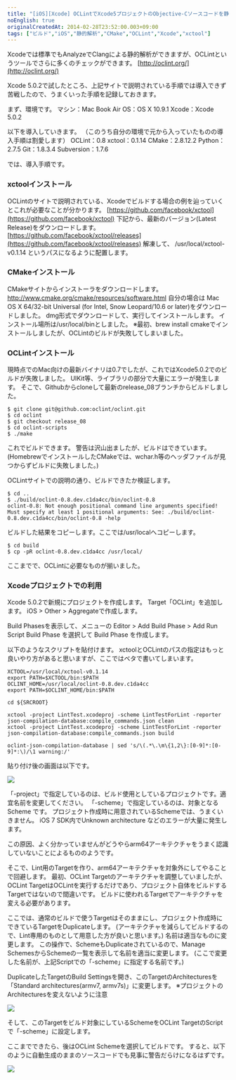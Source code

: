 ```yaml
---
title: "[iOS][Xcode] OCLintでXcode5プロジェクトのObjective-Cソースコードを静的解析"
noEnglish: true
originalCreatedAt: 2014-02-28T23:52:00.003+09:00
tags: ["ビルド","iOS","静的解析","CMake","OCLint","Xcode","xctool"]
---
```

Xcodeでは標準でもAnalyzeでClangによる静的解析ができますが、OCLintというツールでさらに多くのチェックができます。
[http://oclint.org/](http://oclint.org/)

Xcode 5.0.2で試したところ、上記サイトで説明されている手順では導入できず苦戦したので、うまくいった手順を記録しておきます。
<!--more-->
まず、環境です。
マシン：Mac Book Air
OS：OS X 10.9.1
Xcode：Xcode 5.0.2

以下を導入していきます。
（このうち自分の環境で元から入っていたものの導入手順は割愛します）
OCLint：0.8
xctool：0.1.14
CMake：2.8.12.2
Python：2.7.5
Git：1.8.3.4
Subversion：1.7.6

では、導入手順です。

### xctoolインストール

OCLintのサイトで説明されている、Xcodeでビルドする場合の例を辿っていくとこれが必要なことが分かります。
[https://github.com/facebook/xctool](https://github.com/facebook/xctool)
下記から、最新のバージョン(Latest Release)をダウンロードします。
[https://github.com/facebook/xctool/releases](https://github.com/facebook/xctool/releases)
解凍して、
/usr/local/xctool-v0.1.14
というパスになるように配置します。

### CMakeインストール

CMakeサイトからインストーラをダウンロードします。
http://www.cmake.org/cmake/resources/software.html
自分の場合は Mac OS X 64/32-bit Universal (for Intel, Snow Leopard/10.6 or later)をダウンロードしました。
dmg形式でダウンロードして、実行してインストールします。
インストール場所は/usr/local/binとしました。
※最初、brew install cmakeでインストールしましたが、OCLintのビルドが失敗してしまいました。

### OCLintインストール

現時点でのMac向けの最新バイナリは0.7でしたが、これではXcode5.0.2でのビルドが失敗しました。
UIKit等、ライブラリの部分で大量にエラーが発生します。
そこで、Githubからcloneして最新のrelease\_08ブランチからビルドしました。

```
$ git clone git@github.com:oclint/oclint.git
$ cd oclint
$ git checkout release_08
$ cd oclint-scripts
$ ./make
```

これでビルドできます。
警告は沢山出ましたが、ビルドはできています。
(HomebrewでインストールしたCMakeでは、wchar.h等のヘッダファイルが見つからずビルドに失敗しました。)

OCLintサイトでの説明の通り、ビルドできたか検証します。

```
$ cd ..
$ ./build/oclint-0.8.dev.c1da4cc/bin/oclint-0.8
oclint-0.8: Not enough positional command line arguments specified!
Must specify at least 1 positional arguments: See: ./build/oclint-0.8.dev.c1da4cc/bin/oclint-0.8 -help
```

ビルドした結果をコピーします。ここでは/usr/localへコピーします。

```
$ cd build
$ cp -pR oclint-0.8.dev.c1da4cc /usr/local/
```

ここまでで、OCLintに必要なものが揃いました。

### Xcodeプロジェクトでの利用

Xcode 5.0.2で新規にプロジェクトを作成します。
Target「OCLint」を追加します。
iOS > Other > Aggregateで作成します。

Build Phasesを表示して、メニューの Editor > Add Build Phase > Add Run Script Build Phase を選択して Build Phase を作成します。

以下のようなスクリプトを貼付けます。
xctoolとOCLintのパスの指定はもっと良いやり方があると思いますが、ここではベタで書いてしまいます。

```
XCTOOL=/usr/local/xctool-v0.1.14
export PATH=$XCTOOL/bin:$PATH
OCLINT_HOME=/usr/local/oclint-0.8.dev.c1da4cc
export PATH=$OCLINT_HOME/bin:$PATH

cd ${SRCROOT}

xctool -project LintTest.xcodeproj -scheme LintTestForLint -reporter json-compilation-database:compile_commands.json clean
xctool -project LintTest.xcodeproj -scheme LintTestForLint -reporter json-compilation-database:compile_commands.json build

oclint-json-compilation-database | sed 's/\(.*\.\m\{1,2\}:[0-9]*:[0-9]*:\)/\1 warning:/'
```

貼り付け後の画面は以下です。

[![](/img/2014-02-iosxcode-oclintxcode5objective-c_1.png)](/img/2014-02-iosxcode-oclintxcode5objective-c_1.png)

「-project」で指定しているのは、ビルド使用としているプロジェクトです。適宜名前を変更してください。
「-scheme」で指定しているのは、対象となる Scheme です。
プロジェクト作成時に用意されているSchemeでは、うまくいきません。
iOS 7 SDK内でUnknown architecture などのエラーが大量に発生します。

この原因、よく分かっていませんがどうやらarm64アーキテクチャをうまく認識していないことによるもののようです。

そこで、Lint用のTargetを作り、arm64アーキテクチャを対象外にしてやることで回避します。
最初、OCLint Targetのアーキテクチャを調整していましたが、OCLint TargetはOCLintを実行するだけであり、プロジェクト自体をビルドするTargetではないので間違いです。
ビルドに使われるTargetでアーキテクチャを変える必要があります。

ここでは、通常のビルドで使うTargetはそのままにし、プロジェクト作成時にできているTargetをDuplicateします。
(アーキテクチャを減らしてビルドするので、Lint専用のものとして用意した方が良いと思います。)
名前は適当なものに変更します。
この操作で、SchemeもDuplicateされているので、Manage SchemesからSchemeの一覧を表示して名前を適当に変更します。
(ここで変更した名前が、上記Scriptでの「-scheme」に指定する名前です。)

DuplicateしたTargetのBuild Settingsを開き、このTargetのArchitecturesを
「Standard architectures(armv7, armv7s)」に変更します。
※プロジェクトのArchitecturesを変えないように注意

[![](/img/2014-02-iosxcode-oclintxcode5objective-c_2.png)](/img/2014-02-iosxcode-oclintxcode5objective-c_2.png)

そして、このTargetをビルド対象にしているSchemeをOCLint TargetのScriptで「-scheme」に設定します。

ここまでできたら、後はOCLint Schemeを選択してビルドです。
すると、以下のように自動生成のままのソースコードでも見事に警告だらけになるはずです。

[![](/img/2014-02-iosxcode-oclintxcode5objective-c_3.png)](/img/2014-02-iosxcode-oclintxcode5objective-c_3.png)
